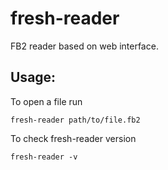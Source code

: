 # fresh-reader
FB2 reader based on web interface.
## Usage:
To open a file run

`fresh-reader path/to/file.fb2`

To check fresh-reader version

`fresh-reader -v`
